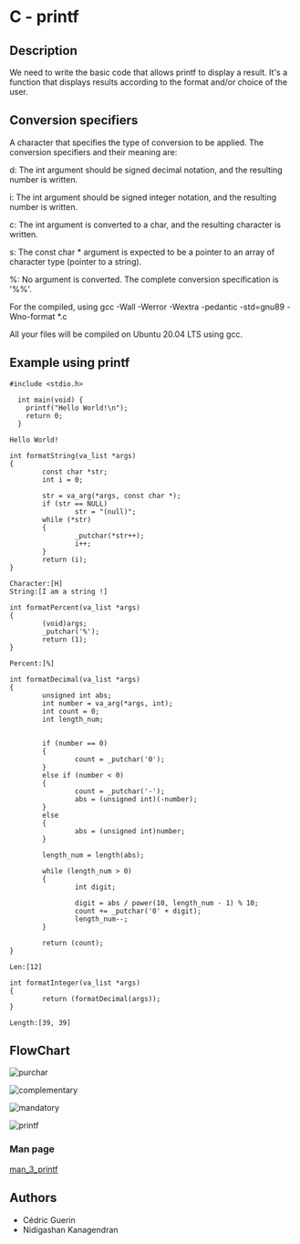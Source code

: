 # C - printf

## Description
We need to write the basic code that allows printf to display a result. It's a function that displays results according to the format and/or choice of the user.


## Conversion specifiers

A character that specifies the type of conversion to be applied. The conversion specifiers and their meaning are:

d: The int argument should be signed decimal notation, and the resulting number is written.

i: The int argument should be signed integer notation, and the resulting number is written.

c: The int argument is converted to a char, and the resulting character is written.

s: The const char * argument is expected to be a pointer to an array of character type (pointer to a string).

%: No argument is converted. The complete conversion specification is '%%'.

For the compiled, using gcc -Wall -Werror -Wextra -pedantic -std=gnu89 -Wno-format *.c

All your files will be compiled on Ubuntu 20.04 LTS using gcc.


## Example using printf
```
#include <stdio.h>

  int main(void) {
    printf("Hello World!\n");
    return 0;
  }
```
```Hello World! ``` 

```
int formatString(va_list *args)
{
        const char *str;
        int i = 0;

        str = va_arg(*args, const char *);
        if (str == NULL)
                str = "(null)";
        while (*str)
        {
                _putchar(*str++);
                i++;
        }
        return (i);
} 
```
```
Character:[H]
String:[I am a string !]
```
```
int formatPercent(va_list *args)
{
        (void)args;
        _putchar('%');
        return (1);
}
```
```
Percent:[%]
```
```
int formatDecimal(va_list *args)
{
        unsigned int abs;
        int number = va_arg(*args, int);
        int count = 0;
        int length_num;


        if (number == 0)
        {
                count = _putchar('0');
        }
        else if (number < 0)
        {
                count = _putchar('-');
                abs = (unsigned int)(-number);
        }
        else
        {
                abs = (unsigned int)number;
        }

        length_num = length(abs);

        while (length_num > 0)
        {
                int digit;

                digit = abs / power(10, length_num - 1) % 10;
                count += _putchar('0' + digit);
                length_num--;
        }

        return (count);
}
```
 ```
Len:[12]
```
```
int formatInteger(va_list *args)
{
        return (formatDecimal(args));
}
```
```
Length:[39, 39]
```

## FlowChart

![purchar](https://cdn.discordapp.com/attachments/1176082470224023592/1178329576947060786/putchar.png?ex=6575bfef&is=65634aef&hm=4727dfad3f04481c2ce2dc27b53a1f0b9c8f24b1f77b877f751f77896c61ea65&)

![complementary](https://cdn.discordapp.com/attachments/1176082470224023592/1178329577337143379/ComplementaryFunctions.png?ex=6575bfef&is=65634aef&hm=58ea9431db5081b76f255963d2fbf8c168beffa7f26f76c50ac33e4546ff666c&)

![mandatory](https://cdn.discordapp.com/attachments/1176082470224023592/1178329577731391518/MandatoryFunctions.png?ex=6575bfef&is=65634aef&hm=8c3ebaa410ccb1ea628e3d4d43f429773f69b6234a2ada9908a234bff0218535&)

![printf](https://cdn.discordapp.com/attachments/1176082470224023592/1178329578155020288/Printf.png?ex=6575bfef&is=65634aef&hm=ff07dfca279dae5eb79e09c85d6584239f041492f4f0809e9ecb2dabbc21b6f2&)
        

### Man page

[man_3_printf](https://github.com/Cedric002/holbertonschool-printf/blob/master/man_3_printf)


## Authors

- Cédric Guerin
- Nidigashan Kanagendran

